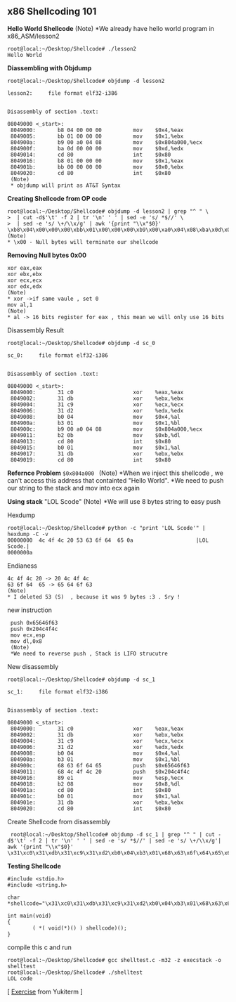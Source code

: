 ## x86 Shellcoding 101
**Hello World Shellcode** 
(Note)
*We already have hello world program in x86_ASM/lesson2

    root@local:~/Desktop/Shellcode# ./lesson2
    Hello World
**Diassembling with Objdump**

    root@local:~/Desktop/Shellcode# objdump -d lesson2
    
    lesson2:     file format elf32-i386
    
    
    Disassembly of section .text:
    
    08049000 <_start>:
     8049000:       b8 04 00 00 00          mov    $0x4,%eax
     8049005:       bb 01 00 00 00          mov    $0x1,%ebx
     804900a:       b9 00 a0 04 08          mov    $0x804a000,%ecx
     804900f:       ba 0d 00 00 00          mov    $0xd,%edx
     8049014:       cd 80                   int    $0x80
     8049016:       b8 01 00 00 00          mov    $0x1,%eax
     804901b:       bb 00 00 00 00          mov    $0x0,%ebx
     8049020:       cd 80                   int    $0x80
     (Note) 
     * objdump will print as AT&T Syntax
**Creating Shellcode from OP code**

    root@local:~/Desktop/Shellcode# objdump -d lesson2 | grep "^ " \
    >  | cut -d$'\t' -f 2 | tr '\n' ' ' | sed -e 's/ *$//' \
    >  | sed -e 's/ \+/\\x/g' | awk '{print "\\x"$0}'
    \xb8\x04\x00\x00\x00\xbb\x01\x00\x00\x00\xb9\x00\xa0\x04\x08\xba\x0d\x00\x00\x00\xcd\x80\xb8\x01\x00\x00\x00\xbb\x00\x00\x00\x00\xcd\x80
    (Note)
    * \x00 - Null bytes will terminate our shellcode

**Removing Null bytes 0x00**

    xor eax,eax
    xor ebx,ebx
    xor ecx,ecx
    xor edx,edx 
    (Note)
    * xor ->if same vaule , set 0
    mov al,1
    (Note)
    * al -> 16 bits register for eax , this mean we will only use 16 bits
Disassembly Result    

    root@local:~/Desktop/Shellcode# objdump -d sc_0
    
    sc_0:     file format elf32-i386
    
    
    Disassembly of section .text:
    
    08049000 <_start>:
     8049000:       31 c0                   xor    %eax,%eax
     8049002:       31 db                   xor    %ebx,%ebx
     8049004:       31 c9                   xor    %ecx,%ecx
     8049006:       31 d2                   xor    %edx,%edx
     8049008:       b0 04                   mov    $0x4,%al
     804900a:       b3 01                   mov    $0x1,%bl
     804900c:       b9 00 a0 04 08          mov    $0x804a000,%ecx
     8049011:       b2 0b                   mov    $0xb,%dl
     8049013:       cd 80                   int    $0x80
     8049015:       b0 01                   mov    $0x1,%al
     8049017:       31 db                   xor    %ebx,%ebx
     8049019:       cd 80                   int    $0x80

**Refernce Problem**
`$0x804a000 `
(Note)
*When we inject this shellcode , we can't access this address that containted "Hello World".
*We need to push our string to the stack and mov into ecx again

**Using stack**
"LOL Scode"
(Note)
*We will use 8 bytes string to easy push

Hexdump 

    root@local:~/Desktop/Shellcode# python -c "print 'LOL Scode'" | hexdump -C -v
    00000000  4c 4f 4c 20 53 63 6f 64  65 0a                    |LOL Scode.|
    0000000a

Endianess

    4c 4f 4c 20 -> 20 4c 4f 4c
    63 6f 64  65 -> 65 64 6f 63
    (Note)
    * I deleted 53 (S)  , because it was 9 bytes :3 . Sry !

 new instruction

     push 0x65646f63
     push 0x204c4f4c
     mov ecx,esp
     mov dl,0x8
     (Note)
     *We need to reverse push , Stack is LIFO strucutre
 New disassembly
 

    root@local:~/Desktop/Shellcode# objdump -d sc_1
    
    sc_1:     file format elf32-i386
    
    
    Disassembly of section .text:
    
    08049000 <_start>:
     8049000:       31 c0                   xor    %eax,%eax
     8049002:       31 db                   xor    %ebx,%ebx
     8049004:       31 c9                   xor    %ecx,%ecx
     8049006:       31 d2                   xor    %edx,%edx
     8049008:       b0 04                   mov    $0x4,%al
     804900a:       b3 01                   mov    $0x1,%bl
     804900c:       68 63 6f 64 65          push   $0x65646f63
     8049011:       68 4c 4f 4c 20          push   $0x204c4f4c
     8049016:       89 e1                   mov    %esp,%ecx
     8049018:       b2 08                   mov    $0x8,%dl
     804901a:       cd 80                   int    $0x80
     804901c:       b0 01                   mov    $0x1,%al
     804901e:       31 db                   xor    %ebx,%ebx
     8049020:       cd 80                   int    $0x80

 Create Shellcode from disassembly

     root@local:~/Desktop/Shellcode# objdump -d sc_1 | grep "^ " | cut -d$'\t' -f 2 | tr '\n' ' ' | sed -e 's/ *$//' | sed -e 's/ \+/\\x/g'| awk '{print "\\x"$0}'
    \x31\xc0\x31\xdb\x31\xc9\x31\xd2\xb0\x04\xb3\x01\x68\x63\x6f\x64\x65\x68\x4c\x4f\x4c\x20\x89\xe1\xb2\x08\xcd\x80\xb0\x01\x31\xdb\xcd\x80

**Testing Shellcode**

    #include <stdio.h>
    #include <string.h>
    
    char *shellcode="\x31\xc0\x31\xdb\x31\xc9\x31\xd2\xb0\x04\xb3\x01\x68\x63\x6f\x64\x65\x68\x4c\x4f\x4c\x20\x89\xe1\xb2\x08\xcd\x80\xb0\x01\x31\xdb\xcd\x80";
    
    int main(void)
    {
            ( *( void(*)() ) shellcode)();
    }
compile this c and run 

    root@local:~/Desktop/Shellcode# gcc shelltest.c -m32 -z execstack -o shelltest
    root@local:~/Desktop/Shellcode# ./shelltest
    LOL code


[ [Exercise](https://exploit.courses/#/challenge/3) from Yukiterm ]
